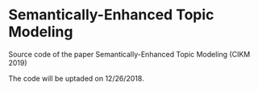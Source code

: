# Semantically-Enhanced Topic Modeling

Source code of the paper Semantically-Enhanced Topic Modeling (CIKM 2019)

The code will be uptaded on 12/26/2018.
